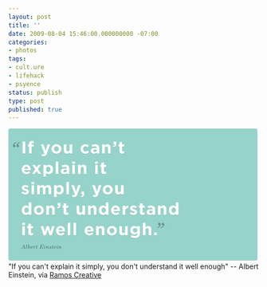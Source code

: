 ```yaml
---
layout: post
title: ''
date: 2009-08-04 15:46:00.000000000 -07:00
categories:
- photos
tags:
- cult.ure
- lifehack
- psyence
status: publish
type: post
published: true
---
```

<div class="figure">
<img src="/assets/F0ca4HZtJqqckkvosmp1VoAqo1_500.png" alt="" />
		        </div>
		"If you can't explain it simply, you don't understand it well enough" -- Albert Einstein, via <a href="http://blog.ramoscreative.com/2009/02/explain-it-simply/">Ramos Creative</a>
